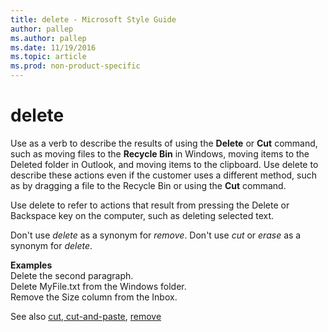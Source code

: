 ```yaml
---
title: delete - Microsoft Style Guide
author: pallep
ms.author: pallep
ms.date: 11/19/2016
ms.topic: article
ms.prod: non-product-specific
---
```


# delete

Use as a verb to describe the results of using the **Delete** or **Cut** command, such as moving files to the **Recycle Bin** in Windows, moving items to the Deleted folder in Outlook, and moving items to the clipboard. Use delete to describe these actions even if the customer uses a different method, such as by dragging a file to the Recycle Bin or using the **Cut** command.

Use delete to refer to actions that result from pressing the Delete or Backspace key on the computer, such as deleting selected text.

Don't use *delete* as a synonym for *remove*. Don't use *cut* or *erase* as a synonym for *delete*.

**Examples**  
Delete the second paragraph.  
Delete MyFile.txt from the Windows folder.  
Remove the Size column from the Inbox.  

See also [cut, cut-and-paste](../c/cut-and-paste.md), [remove](../r/remove.md)
